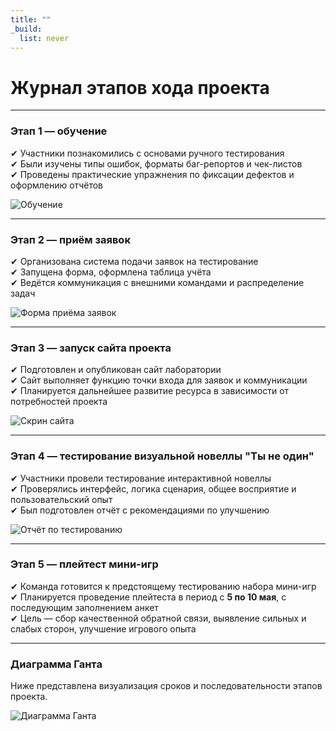 ```yaml
---
title: ""
_build:
  list: never
---
```


# Журнал этапов хода проекта

---

### Этап 1 — обучение

✔ Участники познакомились с основами ручного тестирования  
✔ Были изучены типы ошибок, форматы баг-репортов и чек-листов  
✔ Проведены практические упражнения по фиксации дефектов и оформлению отчётов

![Обучение](/images/firsttesting.jpg)

---

### Этап 2 — приём заявок

✔ Организована система подачи заявок на тестирование  
✔ Запущена форма, оформлена таблица учёта  
✔ Ведётся коммуникация с внешними командами и распределение задач

![Форма приёма заявок](/images/request.jpg)

---

### Этап 3 — запуск сайта проекта

✔ Подготовлен и опубликован сайт лаборатории  
✔ Сайт выполняет функцию точки входа для заявок и коммуникации  
✔ Планируется дальнейшее развитие ресурса в зависимости от потребностей проекта

![Скрин сайта](/images/sitepd.jpg)

---

### Этап 4 — тестирование визуальной новеллы "Ты не один"

✔ Участники провели тестирование интерактивной новеллы  
✔ Проверялись интерфейс, логика сценария, общее восприятие и пользовательский опыт  
✔ Был подготовлен отчёт с рекомендациями по улучшению

![Отчёт по тестированию](/images/notalone.jpg)

---

### Этап 5 — плейтест мини-игр

✔ Команда готовится к предстоящему тестированию набора мини-игр  
✔ Планируется проведение плейтеста в период с **5 по 10 мая**, с последующим заполнением анкет  
✔ Цель — сбор качественной обратной связи, выявление сильных и слабых сторон, улучшение игрового опыта

---

### Диаграмма Ганта

Ниже представлена визуализация сроков и последовательности этапов проекта.

![Диаграмма Ганта](/images/gantt.jpg)
